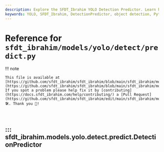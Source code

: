 ```yaml
---
description: Explore the SFDT_Ibrahim YOLO Detection Predictor. Learn how to implement and use the DetectionPredictor class for object detection in Python.
keywords: YOLO, SFDT_Ibrahim, DetectionPredictor, object detection, Python, machine learning, AI, non_max_suppression
---
```


# Reference for `sfdt_ibrahim/models/yolo/detect/predict.py`

!!! note

    This file is available at [https://github.com/sfdt_ibrahim/sfdt_ibrahim/blob/main/sfdt_ibrahim/models/yolo/detect/predict.py](https://github.com/sfdt_ibrahim/sfdt_ibrahim/blob/main/sfdt_ibrahim/models/yolo/detect/predict.py). If you spot a problem please help fix it by [contributing](https://docs.sfdt_ibrahim.com/help/contributing/) a [Pull Request](https://github.com/sfdt_ibrahim/sfdt_ibrahim/edit/main/sfdt_ibrahim/models/yolo/detect/predict.py) 🛠️. Thank you 🙏!

<br>

## ::: sfdt_ibrahim.models.yolo.detect.predict.DetectionPredictor

<br><br>
